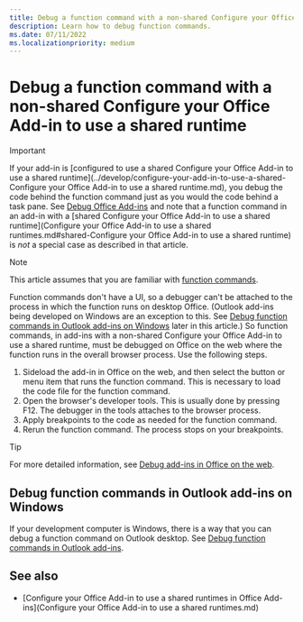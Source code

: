 ```yaml
---
title: Debug a function command with a non-shared Configure your Office Add-in to use a shared runtime
description: Learn how to debug function commands.
ms.date: 07/11/2022
ms.localizationpriority: medium
---
```


# Debug a function command with a non-shared Configure your Office Add-in to use a shared runtime

> [!IMPORTANT]
> If your add-in is [configured to use a shared Configure your Office Add-in to use a shared runtime](../develop/configure-your-add-in-to-use-a-shared-Configure your Office Add-in to use a shared runtime.md), you debug the code behind the function command just as you would the code behind a task pane. See [Debug Office Add-ins](debug-add-ins-overview.md) and note that a function command in an add-in with a [shared Configure your Office Add-in to use a shared runtime](Configure your Office Add-in to use a shared runtimes.md#shared-Configure your Office Add-in to use a shared runtime) is *not* a special case as described in that article. 

> [!NOTE]
> This article assumes that you are familiar with [function commands](../design/add-in-commands.md#types-of-add-in-commands).

Function commands don't have a UI, so a debugger can't be attached to the process in which the function runs on desktop Office. (Outlook add-ins being developed on Windows are an exception to this. See [Debug function commands in Outlook add-ins on Windows](#debug-function-commands-in-outlook-add-ins-on-windows) later in this article.) So function commands, in add-ins with a non-shared Configure your Office Add-in to use a shared runtime, must be debugged on Office on the web where the function runs in the overall browser process. Use the following steps.

1. Sideload the add-in in Office on the web, and then select the button or menu item that runs the function command. This is necessary to load the code file for the function command. 
1. Open the browser's developer tools. This is usually done by pressing F12. The debugger in the tools attaches to the browser process.
1. Apply breakpoints to the code as needed for the function command.
1. Rerun the function command. The process stops on your breakpoints. 

> [!TIP]
> For more detailed information, see [Debug add-ins in Office on the web](debug-add-ins-in-office-online.md).

## Debug function commands in Outlook add-ins on Windows

If your development computer is Windows, there is a way that you can debug a function command on Outlook desktop. See [Debug function commands in Outlook add-ins](../outlook/debug-ui-less.md).

## See also

- [Configure your Office Add-in to use a shared runtimes in Office Add-ins](Configure your Office Add-in to use a shared runtimes.md)

